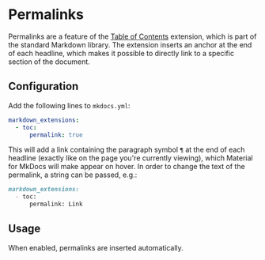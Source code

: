 # Permalinks

Permalinks are a feature of the [Table of Contents][1] extension, which is part
of the standard Markdown library. The extension inserts an anchor at the end of
each headline, which makes it possible to directly link to a specific section
of the document.

  [1]: https://python-markdown.github.io/extensions/toc/

## Configuration

Add the following lines to `mkdocs.yml`:

``` yaml
markdown_extensions:
  - toc:
      permalink: true
```

This will add a link containing the paragraph symbol `¶` at the end of each
headline (exactly like on the page you're currently viewing), which Material
for MkDocs will make appear on hover. In order to change the text of the
permalink, a string can be passed, e.g.:

``` markdown
markdown_extensions:
  - toc:
      permalink: Link
```

## Usage

When enabled, permalinks are inserted automatically.
